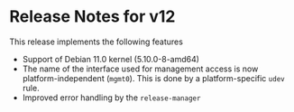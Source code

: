 # Release Notes for v12

This release implements the following features

   * Support of Debian 11.0 kernel (5.10.0-8-amd64)
   * The name of the interface used for management access is now
     platform-independent (`mgmt0`). This is done by a
     platform-specific `udev` rule.
   * Improved error handling by the `release-manager`

